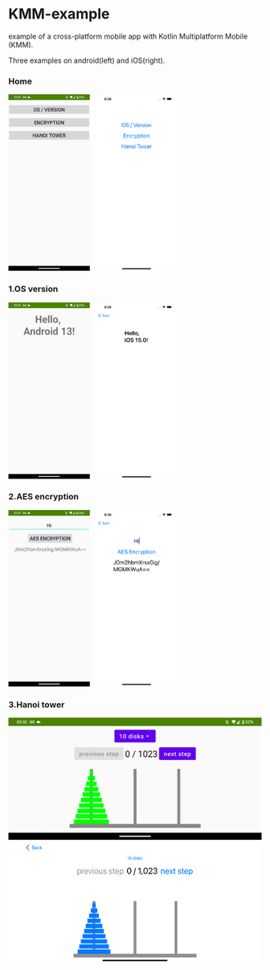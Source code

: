 # KMM-example
example of a cross-platform mobile app with Kotlin Multiplatform Mobile (KMM).

Three examples on android(left) and iOS(right).
### Home
<p float="left">
  <img src="https://github.com/rKaiProgramer/KMM-example/blob/main/assets/screenshots/android_home.png" width="162" height="351"/>
&nbsp;
  <img src="https://github.com/rKaiProgramer/KMM-example/blob/main/assets/screenshots/ios_home.png" width="162" height="351"/>
</p>



### 1.OS version
<p float="left">
  <img src="https://github.com/rKaiProgramer/KMM-example/blob/main/assets/screenshots/android_os_version.png" width="162" height="351"/>
&nbsp;
  <img src="https://github.com/rKaiProgramer/KMM-example/blob/main/assets/screenshots/ios_os_version.png" width="162" height="351"/>
</p>




### 2.AES encryption
<p float="left">
  <img src="https://github.com/rKaiProgramer/KMM-example/blob/main/assets/screenshots/android_aes_encryption.png" width="162" height="351"/>
&nbsp;
  <img src="https://github.com/rKaiProgramer/KMM-example/blob/main/assets/screenshots/ios_aes_encryption.png" width="162" height="351"/>
</p>





### 3.Hanoi tower

  <img src="https://github.com/rKaiProgramer/KMM-example/blob/main/assets/screenshots/android_hanoi_tower.png" width="526" height="243"/>

  <img src="https://github.com/rKaiProgramer/KMM-example/blob/main/assets/screenshots/ios_hanoi_tower.png" width="526" height="243"/>
